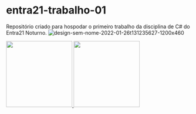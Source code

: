 # entra21-trabalho-01
Repositório criado para hospodar o primeiro trabalho da disciplina de C# do Entra21 Noturno.
![design-sem-nome-2022-01-26t131235627-1200x460](https://user-images.githubusercontent.com/105084941/172010201-3e8af468-3b72-422f-b82a-cc77000eeab5.png)
<div>
<a href="https://github.com/seu-usuário-aqui">
<img height="180em" src="https://github-readme-stats.vercel.app/api/top-langs/?username=GreemerBR&layout=compact&langs_count=7&theme=dracula"/>
<img height="180em" src="https://github-readme-stats.vercel.app/api?username=GreemerBR&show_icons=true&theme=dracula&include_all_commits=true&count_private=true"/>
</div>
